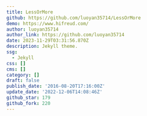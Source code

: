 ```yaml
---
title: LessOrMore
github: https://github.com/luoyan35714/LessOrMore
demo: https://www.hifreud.com/
author: luoyan35714
author_link: https://github.com/luoyan35714
date: 2023-11-29T03:31:56.870Z
description: Jekyll theme.
ssg:
  - Jekyll
css: []
cms: []
category: []
draft: false
publish_date: '2016-08-20T17:16:00Z'
update_date: '2022-12-06T14:08:46Z'
github_star: 179
github_fork: 220
---
```

